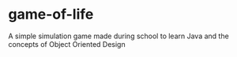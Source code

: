 # game-of-life
 A simple simulation game made during school to learn Java and the concepts of Object Oriented Design
